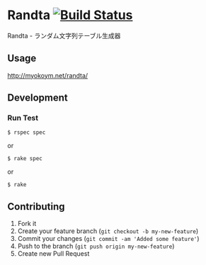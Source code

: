 # Randta [![Build Status](https://secure.travis-ci.org/myokoym/randta.png?branch=master)](http://travis-ci.org/myokoym/randta)

Randta - ランダム文字列テーブル生成器

## Usage

http://myokoym.net/randta/

## Development

### Run Test

    $ rspec spec

or

    $ rake spec

or

    $ rake

## Contributing

1. Fork it
2. Create your feature branch (`git checkout -b my-new-feature`)
3. Commit your changes (`git commit -am 'Added some feature'`)
4. Push to the branch (`git push origin my-new-feature`)
5. Create new Pull Request
